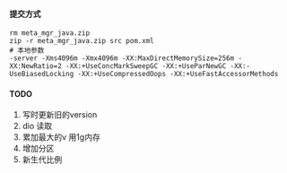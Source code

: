  #### 提交方式

```shell
rm meta_mgr_java.zip
zip -r meta_mgr_java.zip src pom.xml
# 本地参数
-server -Xms4096m -Xmx4096m -XX:MaxDirectMemorySize=256m -XX:NewRatio=2 -XX:+UseConcMarkSweepGC -XX:+UseParNewGC -XX:-UseBiasedLocking -XX:+UseCompressedOops -XX:+UseFastAccessorMethods

```

#### TODO

1. 写时更新旧的version 
2. dio 读取
3. 累加最大的v 用1g内存
4. 增加分区
5. 新生代比例
